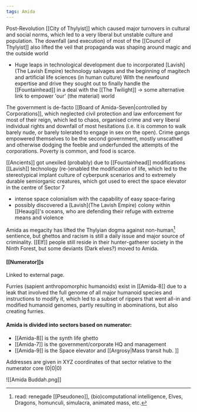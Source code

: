 ```yaml
---
tags: Amida
--- 
```


Post-Revolution [[City of Thylyist]] which caused major turnovers in cultural and social norms, which led to a very liberal but unstable culture and population.
The downfall (and execution) of most of the [[Council of Thylyist]] also lifted the veil that propaganda was shaping around magic and the outside world
- Huge leaps in technological development due to incorporated [Lavish](The Lavish Empire) technology salvages and the beginning of magitech and artificial life sciences (in human culture)
With the newfound expertise and drive they sought out to finally handle the [[Fountainhead]] in a deal with the [[The Twilight]]
	→ some alternative link to empower 'our' (the material) world

The government is de-facto [[Board of Amida-Seven|controlled by Corporations]], which neglected civil protection and law enforcement for most of their reign, which led to chaos, organised crime and very liberal individual rights and downfall of most hesitations (i.e. it is common to walk barely nude, or barely tolerated to engage in sex on the open). 
Crime gangs empowered themselves to be the second government, mostly unscathed and otherwise dodging the feeble and underfunded the attempts of the corporations. 
Poverty is common, and food is scarce. 

[[Ancients]] got unexiled (probably) due to [[Fountainhead]] modifications 
[[Lavish]] technology (re-)enabled the modification of life, which led to the stereotypical implant culture of cyberpunk scenarios and to extremely durable semiorganic creatures, which got used to erect the space elevator in the centre of Sector 7
- intense space colonialism with the capability of easy space-faring
- possibly discovered a [Lavish](The Lavish Empire) colony within [[Heaugi]]'s oceans, who are defending their refuge with extreme means and violence

Amida as megacity has lifted the Thylyian dogma against non-human[^1] sentience, but ghettos and racism is still a daily issue and major source of criminality.
[[Elf]] people still reside in their hunter-gatherer society in the Ninth Forest, but some deviants (Dark elves?) moved to Amida.

#### [[Numerator]]s
Linked to external page.

Furries (sapient anthropomorphic humanoids) exist in [[Amida-8]] due to a leak that involved the full genome of all major humanoid species and instructions to modify it, which led to a subset of rippers that went all-in and modified humanoid genomes, partly resulting in abominations, but also creating furries.

#### Amida is divided into sectors based on numerator:
- [[Amida-8]]  is the synth life ghetto
- [[Amida-7]] is the government/corporate HQ and management
- [[Amida-9]] is the Space elevator and [[Argrosy|Mass transit hub. ]]

Addresses are given in XYZ coordinates of that sector relative to the numerator core (0|0|0)


![[Amida Buddah.png]]


[^1]: read: renegade [[Pseudoneo]], (bio)computational intelligence, Elves, Dragons, homunculi, simulacra, animated mass, etc. 